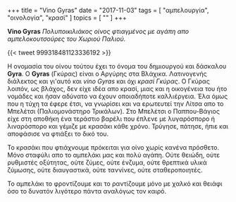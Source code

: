 +++
title = "Vino Gyras"
date = "2017-11-03"
tags = [ "αμπελουργία", "οινολογία", "κρασί" ]
topics = [ "" ]
+++

**Vino Gyras** *Πολυποικιλιάκος οίνος φτιαγμένος με αγάπη απο αμπελοκουτσούρες του Χωριού Παλιού.*

{{< tweet 999318481123336192 >}}

Η ονομασία του οίνου τούτου έχει το όνομα του δημιουργού και δάσκαλου **Gyra**. Ο **Gyras** (Γκύρας) είναι ο Αργύρης στα Βλάχικα. Λατινογενής διάλεκτος και γι'αυτό και *vino Gyras* και όχι *κρασί Γκύρας*. Ο Γκύρας λοιπόν, ως βλάχος, δεν είχε ιδέα απο κρασί, μιας και η οικογένεια του ήτο νομάδες και ήσαν αδύνατο να έχουν οποιαδήποτε καλλιέργεια. Έλα όμως που η τύχη τα έφερε έτσι, να γνωρίσει και να ερωτευτεί την Λίτσα απο το Μπελέτσι (Παλιομονάστηρο Τρικάλων). Στο Μπελέτσι ο Παππου-Βάγιος είχε στη αποθήκη ένα τεράστιο βαρέλι που έπλενε με λυγαρόσπορο ή λιναρόσπορο και γέμιζε με κρασάκι κάθε χρόνο. Τρύγησε, πάτησε, ήπιε και αποφάσισε να φτιάξει το δικό του.

Το κρασάκι που φτιάχνουμε πρόκειται για οίνο χωρίς κανένα πρόσθετο. Μόνο σταφύλι απο το αμπελάκι μας και πολύ αγάπη. Ούτε θειώδη, ούτε ρυθμιστές οξύτητας, ούτε ζύμες, ούτε ένζυμα, ούτε θρεπτικά υλικά ζύμωσης, ούτε διαυγαστικά, ούτε ταννίνες, ούτε σταθεροποιητές.

Το αμπελάκι το φροντίζουμε και το ραντίζουμε μόνο με χαλκό και θειάφι όσο το δυνατόν λιγότερο πάντα αναλόγως τον καιρό.
